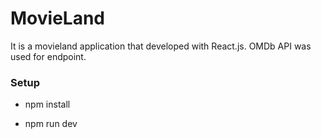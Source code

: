 # MovieLand

It is a movieland application that developed with React.js. OMDb API was used for endpoint.

### Setup
* npm install

* npm run dev
